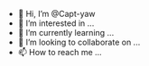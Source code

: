 - 👋 Hi, I’m @Capt-yaw
- 👀 I’m interested in ...
- 🌱 I’m currently learning ...
- 💞️ I’m looking to collaborate on ...
- 📫 How to reach me ...

<!---
Capt-yaw/Capt-yaw is a ✨ special ✨ repository because its `README.md` (this file) appears on your GitHub profile.
You can click the Preview link to take a look at your changes.
--->
